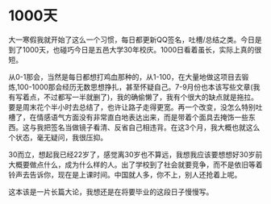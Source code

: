 # 1000天

大一寒假我就开始了这么一个习惯，每日都更新QQ签名，吐槽/总结之类。今日是到了1000天，也碰巧今日是五邑大学30年校庆。1000日看着虽长，实际上真的很短。

从0-1那会，当然是每日都想打鸡血那种的，从1-100，在大量地做这项目去锻炼,100-1000那会经历无数思想挣扎，甚至怀疑自己。7-9月份也本该写些文章(我有写着点，不过都写一半就删了)，我的确偷懒了，我有个很大的缺点就是拖拉。要是周末花个半小时去总结了，也许让路子走得更宽。再一个改变，没怎么特别吐槽了，在情感语气方面没有非常直白地表达出来，而是带着个面具去掩饰一些东西。这与我把签名当做镜子看清、反省自己相违背。在这3个月，我大概也就这么个状态，毫无疑问，我很压抑。

30而立，想起我已经22岁了，感觉离30岁也不算远，我想我应该要想想好30岁前大概要做点什么，成为什么样的人。出了学校到了社会就要竞争，而不是依旧等着铃声去告诉你，现在是上课时间。中国就人多，你不上，别人还抢着上呢。

这本该是一片长篇大论，我想还是在将要毕业的这段日子慢慢写。

